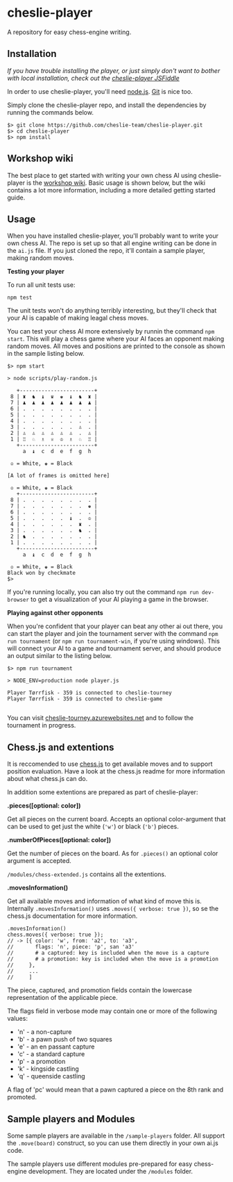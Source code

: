 cheslie-player
==============

A repository for easy chess-engine writing.


Installation
------------

_If you have trouble installing the player, or just simply don't want to bother with local installation, check out the [cheslie-player JSFiddle](https://jsfiddle.net/63gkjk9j/7/)_

In order to use cheslie-player, you'll need [node.js](https://nodejs.org/en/). [Git](https://git-scm.com/) is nice too.

Simply clone the cheslie-player repo, and install the dependencies by running the commands below.

```
$> git clone https://github.com/cheslie-team/cheslie-player.git
$> cd cheslie-player
$> npm install
```

Workshop wiki
-------------

The best place to get started with writing your own chess AI using cheslie-player is the [workshop wiki](https://github.com/cheslie-team/cheslie-player/wiki). Basic usage is shown below, but the wiki contains a lot more information, including a more detailed getting started guide.


Usage
-----

When you have installed cheslie-player, you'll probably want to write your own chess AI.
The repo is set up so that all engine writing can be done in the `ai.js` file. If you just cloned the repo, it'll contain a sample player, making random moves.

__Testing your player__

To run all unit tests use:

    npm test

The unit tests won't do anything terribly interesting, but they'll check that your AI is capable of making leagal chess moves.

You can test your chess AI more extensively by runnin the command `npm start`. This will play a chess game where your AI faces an opponent making random moves. All moves and positions are printed to the console as shown in the sample listing below.

```
$> npm start

> node scripts/play-random.js

   +------------------------+
 8 | ♜  ♞  ♝  ♛  ♚  ♝  ♞  ♜ |
 7 | ♟  ♟  ♟  ♟  ♟  ♟  ♟  ♟ |
 6 | .  .  .  .  .  .  .  . |
 5 | .  .  .  .  .  .  .  . |
 4 | .  .  .  .  .  .  .  . |
 3 | .  .  .  .  .  .  ♙  . |
 2 | ♙  ♙  ♙  ♙  ♙  ♙  .  ♙ |
 1 | ♖  ♘  ♗  ♕  ♔  ♗  ♘  ♖ |
   +------------------------+
     a  ♝  c  d  e  f  g  h

 ♔ = White, ♚ = Black

[A lot of frames is omitted here]

 ♔ = White, ♚ = Black
   +------------------------+
 8 | .  .  .  .  .  .  .  . |
 7 | .  .  .  .  .  .  .  ♚ |
 6 | .  .  .  .  .  .  .  . |
 5 | .  .  .  .  .  ♝  .  ♔ |
 4 | .  .  .  .  .  .  ♜  . |
 3 | .  .  .  .  .  .  ♞  . |
 2 | ♞  .  .  .  .  .  .  . |
 1 | .  .  .  .  .  .  .  . |
   +------------------------+
     a  ♝  c  d  e  f  g  h

 ♔ = White, ♚ = Black
Black won by checkmate
$>
```

If you're running locally, you can also try out the command `npm run dev-browser` to get a visualization of your AI playing a game in the browser.

__Playing against other opponents__

When you're confident that your player can beat any other ai out there, you can start the player and join the tournament server with the command `npm run tournament` (or `npm run tournament-win`, if you're using windows).
This will connect your AI to a game and tournament server, and should produce an output similar to the listing below.

```
$> npm run tournament

> NODE_ENV=production node player.js

Player Tørrfisk - 359 is connected to cheslie-tourney
Player Tørrfisk - 359 is connected to cheslie-game


```

You can visit [cheslie-tourney.azurewebsites.net](http://cheslie-tourney.azurewebsites.net/) and to follow the tournament in progress.


Chess.js and extentions
-----------------------

It is reccomended to use [chess.js](https://github.com/jhlywa/chess.js) to get available moves and to support position evaluation.
Have a look at the chess.js readme for more information about what chess.js can do.

In addition some extentions are prepared as part of cheslie-player:

__.pieces([optional: color])__

Get all pieces on the current board. Accepts an optional color-argument that can be used to get just the white (`'w'`) or black (`'b'`) pieces.

__.numberOfPieces([optional: color])__

Get the number of pieces on the board. As for `.pieces()` an optional color argument is accepted.


`/modules/chess-extended.js` contains all the extentions.


__.movesInformation()__

Get all available moves and information of what kind of move this is. Internally `.movesInformation()` uses `.moves({ verbose: true })`, so se the chess.js documentation for more information.

```
.movesInformation()
chess.moves({ verbose: true });
// -> [{ color: 'w', from: 'a2', to: 'a3',
//       flags: 'n', piece: 'p', san 'a3'
//       # a captured: key is included when the move is a capture
//       # a promotion: key is included when the move is a promotion
//     },
//     ...
//     ]
```

The piece, captured, and promotion fields contain the lowercase representation of the applicable piece.

The flags field in verbose mode may contain one or more of the following values:

* 'n' - a non-capture
* 'b' - a pawn push of two squares
* 'e' - an en passant capture
* 'c' - a standard capture
* 'p' - a promotion
* 'k' - kingside castling
* 'q' - queenside castling

A flag of 'pc' would mean that a pawn captured a piece on the 8th rank and promoted.


Sample players and Modules
--------------------------

Some sample players are available in the `/sample-players` folder. All support the `.move(board)` construct, so you can use them directly in your own ai.js code.

The sample players use different modules pre-prepared for easy chess-engine development. They are located under the `/modules` folder.
